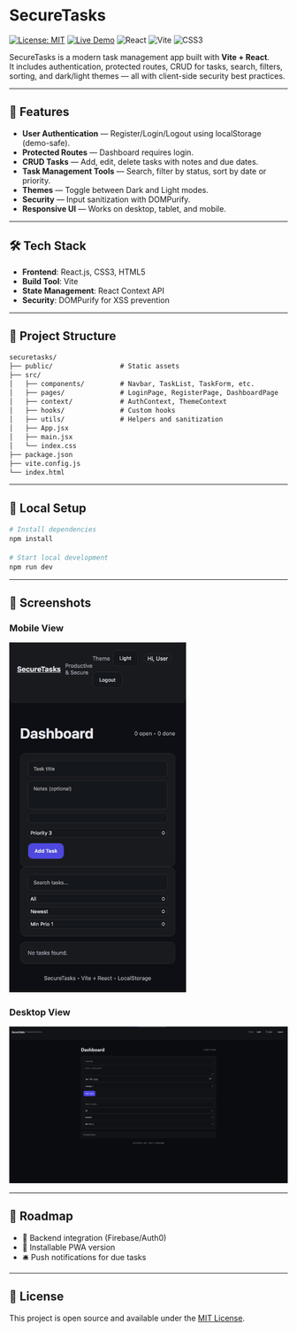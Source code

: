 # SecureTasks

[![License: MIT](https://img.shields.io/badge/License-MIT-yellow.svg)](LICENSE)
[![Live Demo](https://img.shields.io/badge/demo-online-green.svg)](https://securetasks.vercel.app)
![React](https://img.shields.io/badge/React-20232A?logo=react&logoColor=61DAFB)
![Vite](https://img.shields.io/badge/Vite-646CFF?logo=vite&logoColor=white)
![CSS3](https://img.shields.io/badge/CSS3-1572B6?logo=css3&logoColor=white)

SecureTasks is a modern task management app built with **Vite + React**.  
It includes authentication, protected routes, CRUD for tasks, search, filters, sorting, and dark/light themes — all with client-side security best practices.

---

## 🚀 Features
- **User Authentication** — Register/Login/Logout using localStorage (demo-safe).
- **Protected Routes** — Dashboard requires login.
- **CRUD Tasks** — Add, edit, delete tasks with notes and due dates.
- **Task Management Tools** — Search, filter by status, sort by date or priority.
- **Themes** — Toggle between Dark and Light modes.
- **Security** — Input sanitization with DOMPurify.
- **Responsive UI** — Works on desktop, tablet, and mobile.

---

## 🛠 Tech Stack
- **Frontend**: React.js, CSS3, HTML5
- **Build Tool**: Vite
- **State Management**: React Context API
- **Security**: DOMPurify for XSS prevention

---

## 📂 Project Structure
```
securetasks/
├── public/                 # Static assets
├── src/
│   ├── components/         # Navbar, TaskList, TaskForm, etc.
│   ├── pages/              # LoginPage, RegisterPage, DashboardPage
│   ├── context/            # AuthContext, ThemeContext
│   ├── hooks/              # Custom hooks
│   ├── utils/              # Helpers and sanitization
│   ├── App.jsx
│   ├── main.jsx
│   └── index.css
├── package.json
├── vite.config.js
└── index.html
```

---

## 🔧 Local Setup
```bash
# Install dependencies
npm install

# Start local development
npm run dev
```

---

## 📸 Screenshots
### Mobile View
<img src="public/screenshot-mobile.png" alt="SecureTasks - Mobile" width="320"/>

### Desktop View
<img src="public/screenshot-desktop.png" alt="SecureTasks - Desktop" width="720"/>

---

## 📅 Roadmap
- 🔐 Backend integration (Firebase/Auth0)
- 📱 Installable PWA version
- 🛎 Push notifications for due tasks

---

## 📄 License
This project is open source and available under the [MIT License](LICENSE).